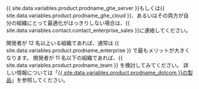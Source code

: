 {{ site.data.variables.product.prodname_ghe_server }}もしくは{{ site.data.variables.product.prodname_ghe_cloud }}、あるいはその両方が自分の組織にとって最適化がはっきりしない場合は、{{ site.data.variables.contact.contact_enterprise_sales }}に連絡してください。

開発者が 12 名以上いる組織であれば、通常は {{ site.data.variables.product.prodname_enterprise }} で最もメリットが大きくなります。 開発者が 11 名以下の組織であれば、{{ site.data.variables.product.prodname_team }} を検討してみてください。 詳しい情報については「<a href="/articles/githubs-products/" class="dotcom-only">{{ site.data.variables.product.prodname_dotcom }}の製品</a>」を参照してください。
